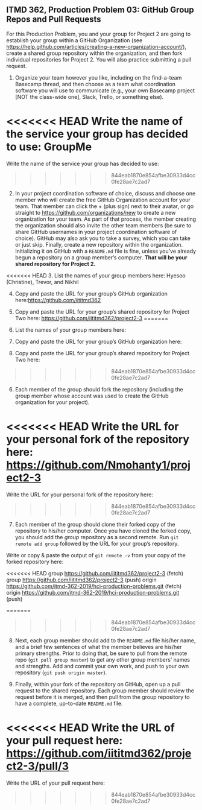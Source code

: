 ## ITMD 362, Production Problem 03: GitHub Group Repos and Pull Requests

For this Production Problem, you and your group for Project 2 are going to establish your group
within a GitHub Organization (see
https://help.github.com/articles/creating-a-new-organization-account/), create a shared group
repository within the organization, and then fork individual repositories for Project 2. You will
also practice submitting a pull request.

1. Organize your team however you like, including on the find-a-team Basecamp thread, and then
choose as a team what coordination software you will use to communicate (e.g., your own Basecamp
project [NOT the class-wide one], Slack, Trello, or something else).

<<<<<<< HEAD
Write the name of the service your group has decided to use: GroupMe
=======
Write the name of the service your group has decided to use:
>>>>>>> 844eab1870e854afbe30933d4cc0fe28ae7c2ad7

2. In your project coordination software of choice, discuss and choose one member who will create
the free GitHub Organization account for your team. That member can click the + (plus sign) next to
their avatar, or go straight to https://github.com/organizations/new to create a new organization
for your team. As part of that process, the member creating the organization should also invite the
other team members (be sure to share GitHub usernames in your project coordination software of
choice). GitHub may also ask you to take a survey, which you can take or just skip. Finally, create
a new repository within the organization. Initializing it on GitHub with a `README.md` file is fine,
unless you’ve already begun a repository on a group member’s computer. **That will be your shared
repository for Project 2.**

<<<<<<< HEAD
3. List the names of your group members here: Hyesoo (Christine), Trevor, and Nikhil

4. Copy and paste the URL for your group’s GitHub organization here:https://github.com/iititmd362

5. Copy and paste the URL for your group’s shared repository for Project Two here: https://github.com/iititmd362/project2-3
=======
3. List the names of your group members here:

4. Copy and paste the URL for your group’s GitHub organization here:

5. Copy and paste the URL for your group’s shared repository for Project Two here:
>>>>>>> 844eab1870e854afbe30933d4cc0fe28ae7c2ad7

6. Each member of the group should fork the repository (including the group member whose account
was used to create the GitHub organization for your project).

<<<<<<< HEAD
Write the URL for your personal fork of the repository here: https://github.com/Nmohanty1/project2-3
=======
Write the URL for your personal fork of the repository here:
>>>>>>> 844eab1870e854afbe30933d4cc0fe28ae7c2ad7

7. Each member of the group should clone their forked copy of the repository to his/her computer.
Once you have cloned the forked copy, you should add the *group* repository as a second remote. Run
`git remote add group` followed by the URL for your group’s repository.

Write or copy & paste the output of `git remote -v` from your copy of the forked repository here:

<<<<<<< HEAD
group  https://github.com/iititmd362/project2-3 (fetch)
group  https://github.com/iititmd362/project2-3 (push)
origin  https://github.com/itmd-362-2019/hci-production-problems.git (fetch)
origin  https://github.com/itmd-362-2019/hci-production-problems.git (push)

=======
>>>>>>> 844eab1870e854afbe30933d4cc0fe28ae7c2ad7
8. Next, each group member should add to the `README.md` file his/her name, and a brief few
sentences of what the member believes are his/her primary strengths. Prior to doing that, be sure to
pull from the remote repo (`git pull group master`) to get any other group members’ names and
strengths. Add and commit your own work, and push to your own repository (`git push origin master`).

9. Finally, within your fork of the repository on GitHub, open up a pull request to the shared
repository. Each group member should review the request before it is merged, and then pull from the
group repository to have a complete, up-to-date `README.md` file.

<<<<<<< HEAD
Write the URL of your pull request here: https://github.com/iititmd362/project2-3/pull/3
=======
Write the URL of your pull request here:
>>>>>>> 844eab1870e854afbe30933d4cc0fe28ae7c2ad7
